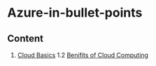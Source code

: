 # Azure-in-bullet-points

## Content

1. [Cloud Basics](https://github.com/sanket2501/Azure-in-bullet-points/blob/main/AZ-900%20Microsoft%20Azure%20Fundamentals/Cloud%20Basics.md)
  1.2 [Benifits of Cloud Computing](https://github.com/sanket2501/Azure-in-bullet-points/blob/main/AZ-900%20Microsoft%20Azure%20Fundamentals/1.2%20Benefits%20of%20Cloud%20Computing.md)
